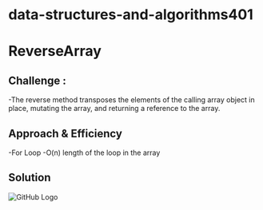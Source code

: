 # data-structures-and-algorithms401

# ReverseArray

## Challenge :
-The reverse method transposes the elements of the calling array object in place, mutating the array, and returning a reference to the array.

## Approach & Efficiency
-For Loop
-O(n) length of the loop in the array 

## Solution
![GitHub Logo](./assests/reversearrayimg.PNG)
